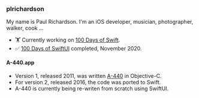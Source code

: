 ### plrichardson

My name is Paul Richardson. I'm an iOS developer, musician, photographer, walker, cook ...

- 🏋️ Currently working on [100 Days of Swift][1].
- ✅ [100 Days of SwiftUI][2] completed, November 2020.

#### A-440.app

- Version 1, released 2011, was written [A-440][3] in Objective-C.
- For version 2, released 2016, the code was ported to Swift.
- A-440 is currently being re-writen from scratch using SwiftUI.

[1]: https://www.hackingwithswift.com/100
[2]: https://www.hackingwithswift.com/100/swiftui
[3]: https://apps.apple.com/us/app/a-440-tuning-fork/id335593282

<!--
**plrichardson/plrichardson** is a ✨ _special_ ✨ repository because its `README.md` (this file) appears on your GitHub profile.

Here are some ideas to get you started:

- 🔭 I’m currently working on ...
- 🌱 I’m currently learning ...
- 👯 I’m looking to collaborate on ...
- 🤔 I’m looking for help with ...
- 💬 Ask me about ...
- 📫 How to reach me: ...
- 😄 Pronouns: ...
- ⚡ Fun fact: ...
-->
